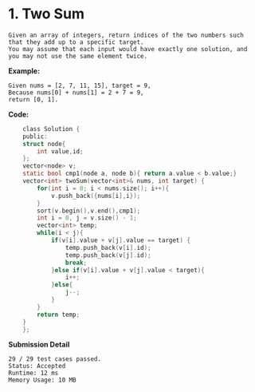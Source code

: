 # 1. Two Sum
    Given an array of integers, return indices of the two numbers such that they add up to a specific target.
    You may assume that each input would have exactly one solution, and you may not use the same element twice.

**Example:**

    Given nums = [2, 7, 11, 15], target = 9,
    Because nums[0] + nums[1] = 2 + 7 = 9,
    return [0, 1].

**Code:**
``` C
    class Solution {
    public:
    struct node{
        int value,id;
    };
    vector<node> v;
    static bool cmp1(node a, node b){ return a.value < b.value;}
    vector<int> twoSum(vector<int>& nums, int target) {
        for(int i = 0; i < nums.size(); i++){
            v.push_back({nums[i],i});
        }
        sort(v.begin(),v.end(),cmp1);
        int i = 0, j = v.size() - 1;
        vector<int> temp;
        while(i < j){
            if(v[i].value + v[j].value == target) {
                temp.push_back(v[i].id);
                temp.push_back(v[j].id);
                break;
            }else if(v[i].value + v[j].value < target){
                i++;
            }else{
                j--;
            }
        }
        return temp;
    }
    };
```

**Submission Detail**

    29 / 29 test cases passed.
    Status: Accepted
    Runtime: 12 ms
    Memory Usage: 10 MB
